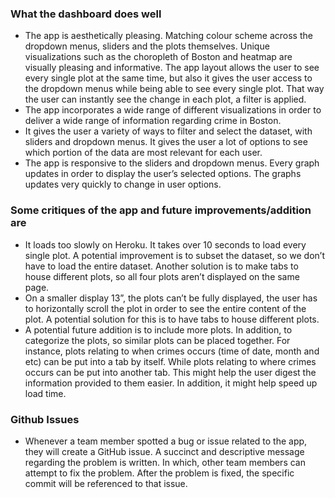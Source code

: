 ### What the dashboard does well
- The app is aesthetically pleasing. Matching colour scheme across the dropdown menus, sliders and the plots themselves. Unique visualizations such as the choropleth of Boston and heatmap are visually pleasing and informative. The app layout allows the user to see every single plot at the same time, but also it gives the user access to the dropdown menus while being able to see every single plot. That way the user can instantly see the change in each plot, a filter is applied.  
- The app incorporates a wide range of different visualizations in order to deliver a wide range of information regarding crime in Boston. 
- It gives the user a variety of ways to filter and select the dataset, with sliders and dropdown menus. It gives the user a lot of options to see which portion of the data are most relevant for each user. 
- The app is responsive to the sliders and dropdown menus. Every graph updates in order to display the user’s selected options. The graphs updates very quickly to change in user options.
  
### Some critiques of the app and future improvements/addition are
- It loads too slowly on Heroku. It takes over 10 seconds to load every single plot. A potential improvement is to subset the dataset, so we don’t have to load the entire dataset. Another solution is to make tabs to house different plots, so all four plots aren’t displayed on the same page. 
- On a smaller display 13”, the plots can’t be fully displayed, the user has to horizontally scroll the plot in order to see the entire content of the plot. A potential solution for this is to have tabs to house different plots. 
- A potential future addition is to include more plots. In addition, to categorize the plots, so similar plots can be placed together. For instance, plots relating to when crimes occurs (time of date, month and etc) can be put into a tab by itself. While plots relating to where crimes occurs can be put into another tab. This might help the user digest the information provided to them easier. In addition, it might help speed up load time. 

### Github Issues
- Whenever a team member spotted a bug or issue related to the app, they will create a GitHub issue. A succinct and descriptive message regarding the problem is written. In which, other team members can attempt to fix the problem. After the problem is fixed, the specific commit will be referenced to that issue. 
